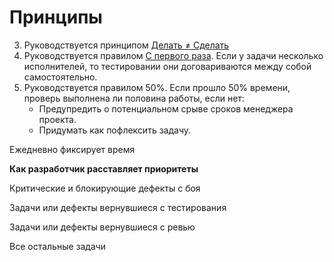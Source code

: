 # Принципы

3. Руководствуется принципом [Делать ≠ Сделать](https://bureau.ru/books/fff/demo/4)
4. Руководствуется правилом [С первого раза](https://www.notion.so/260cd58b413741e1b479f1522aac0036). Если у задачи несколько исполнителей, то тестировании они договариваются между собой самостоятельно. 
5. Руководствуется правилом 50%. Если прошло 50% времени, проверь выполнена ли половина работы, если нет:
    - Предупредить о потенциальном срыве сроков менеджера проекта.
    - Придумать как пофлексить задачу.



Ежедневно фиксирует время 


**Как разработчик расставляет приоритеты**

Критические и блокирующие дефекты с боя

Задачи или дефекты вернувшиеся с тестирования

Задачи или дефекты вернувшиеся с ревью

Все остальные задачи